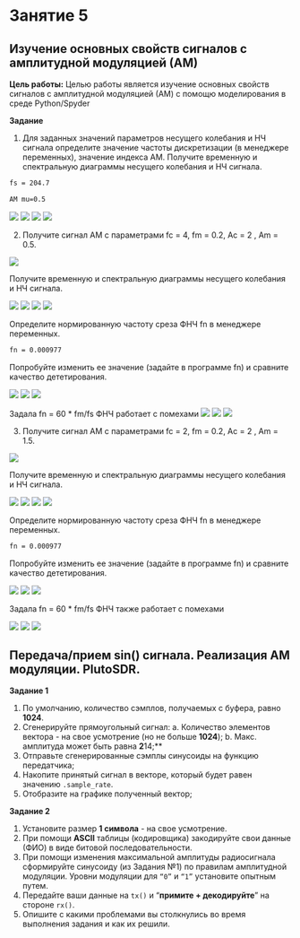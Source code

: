 # Занятие 5
## Изучение основных свойств сигналов с амплитудной модуляцией (АМ)

**Цель работы:**
Целью работы является изучение основных свойств сигналов с амплитудной
модуляцией (АМ) с помощю моделирования в среде Python/Spyder

**Задание**
1. Для заданных значений параметров несущего колебания и НЧ сигнала
определите значение частоты дискретизации (в менеджере переменных), значение индекса АМ. Получите временную и спектральную диаграммы несущего колебания и НЧ сигнала.

``` sh
fs = 204.7

АМ mu=0.5
```

![](https://github.com/MargQ/sdr_curse/blob/master/5_Lesson/Screenshots/signal.png)
![](https://github.com/MargQ/sdr_curse/blob/master/5_Lesson/Screenshots/spectr.png)
![](https://github.com/MargQ/sdr_curse/blob/master/5_Lesson/Screenshots/signal2.png)
![](https://github.com/MargQ/sdr_curse/blob/master/5_Lesson/Screenshots/spectr2.png)

2. Получите сигнал АМ с параметрами fc = 4, fm = 0.2, Ac = 2 , Am = 0.5.

![](https://github.com/MargQ/sdr_curse/blob/master/5_Lesson/Screenshots/AM.png)

Получите временную и спектральную диаграммы несущего колебания и НЧ сигнала.

![](https://github.com/MargQ/sdr_curse/blob/master/5_Lesson/Screenshots/signal.png)
![](https://github.com/MargQ/sdr_curse/blob/master/5_Lesson/Screenshots/spectr.png)
![](https://github.com/MargQ/sdr_curse/blob/master/5_Lesson/Screenshots/signal3.png)
![](https://github.com/MargQ/sdr_curse/blob/master/5_Lesson/Screenshots/spectr3.png)


Определите нормированную частоту среза ФНЧ fn в менеджере переменных. 
```sh
fn = 0.000977
```

Попробуйте изменить ее значение (задайте в программе fn) и сравните качество дететирования.

![](https://github.com/MargQ/sdr_curse/blob/master/5_Lesson/Screenshots/fnc.png)
![](https://github.com/MargQ/sdr_curse/blob/master/5_Lesson/Screenshots/fnc_spectr.png)
![](https://github.com/MargQ/sdr_curse/blob/master/5_Lesson/Screenshots/fnc_taps.png)

Задала fn = 60 * fm/fs
ФНЧ работает с помехами
![](https://github.com/MargQ/sdr_curse/blob/master/5_Lesson/Screenshots/fnc2.png)
![](https://github.com/MargQ/sdr_curse/blob/master/5_Lesson/Screenshots/fnc_spectr2.png)
![](https://github.com/MargQ/sdr_curse/blob/master/5_Lesson/Screenshots/fnc_taps2.png)

3. Получите сигнал АМ с параметрами fc = 2, fm = 0.2, Ac = 2 , Am = 1.5.

![](https://github.com/MargQ/sdr_curse/blob/master/5_Lesson/Screenshots/31.png)

Получите временную и спектральную диаграммы несущего колебания и НЧ сигнала.

![](https://github.com/MargQ/sdr_curse/blob/master/5_Lesson/Screenshots/32.png)
![](https://github.com/MargQ/sdr_curse/blob/master/5_Lesson/Screenshots/33.png)
![](https://github.com/MargQ/sdr_curse/blob/master/5_Lesson/Screenshots/34.png)
![](https://github.com/MargQ/sdr_curse/blob/master/5_Lesson/Screenshots/35.png)

Определите нормированную частоту среза ФНЧ fn в менеджере переменных. 

```sh
fn = 0.000977
```

Попробуйте изменить ее значение (задайте в программе fn) и сравните качество дететирования.

![](https://github.com/MargQ/sdr_curse/blob/master/5_Lesson/Screenshots/fn1.png)
![](https://github.com/MargQ/sdr_curse/blob/master/5_Lesson/Screenshots/fn2.png)
![](https://github.com/MargQ/sdr_curse/blob/master/5_Lesson/Screenshots/fn3.png)

Задала fn = 60 * fm/fs
ФНЧ также работает с помехами

![](https://github.com/MargQ/sdr_curse/blob/master/5_Lesson/Screenshots/fn11.png)
![](https://github.com/MargQ/sdr_curse/blob/master/5_Lesson/Screenshots/fn22.png)
![](https://github.com/MargQ/sdr_curse/blob/master/5_Lesson/Screenshots/fn33.png)

## Передача/прием sin() сигнала. Реализация АМ модуляции. PlutoSDR.

**Задание 1**

1. По умолчанию, количество сэмплов, получаемых с буфера, равно **1024**.
2. Сгенерируйте прямоугольный сигнал:
    a. Количество элементов вектора - на свое усмотрение (но не больше **1024**);
    b. Макс. амплитуда может быть равна **2**14;**
3. Отправьте сгенерированные сэмплы синусоиды на функцию передатчика;
4. Накопите принятый сигнал в векторе, который будет равен значению `.sample_rate`.
5. Отобразите на графике полученный вектор;

**Задание 2**

1. Установите размер **1 символа** - на свое усмотрение.
2. При помощи **ASCII** таблицы (кодировщика) закодируйте свои данные (ФИО) в виде битовой последовательности.
3. При помощи изменения максимальной амплитуды радиосигнала сформируйте синусоиду (из Задания №1) по правилам амплитудной модуляции. Уровни модуляции для `“0”` и `“1”` установите опытным путем.
4. Передайте ваши данные на `tx()` и “**примите + декодируйте**” на стороне `rx()`. 
5. Опишите с какими проблемами вы столкнулись во время выполнения задания и как их решили.
